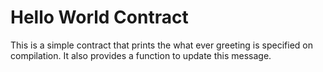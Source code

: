 # Hello World Contract

This is a simple contract that prints the what ever greeting is specified on compilation. It also provides a function to update this message.
